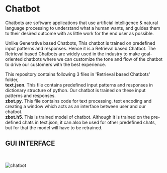 # Chatbot

Chatbots are software applications that use artificial intelligence & natural language processing to understand what a human wants, and guides them to their desired outcome with as little work for the end user as possible. 

Unlike Generative based Chatbots, This chatbot is trained on predefined input patterns and responses. Hence it is a Retrieval based Chatbot. The Retrieval based Chatbots are widely used in the industry to make goal-oriented chatbots where we can customize the tone and flow of the chatbot to drive our customers with the best experience.

This repository contains following 3 files in 'Retrieval based Chatbots' folder,<br/>
**text.json**. This file contains predefined input patterns and responses in dictionary structure of python. Our chatbot is trained on these input patterns and responses.<br/>
**zbot.py**. This file contains code for text processing, text encoding and creating a window which acts as an interface between user and our chatbot. <br/>
**zbot.h5**. This is trained model of chatbot. Although it is trained on the pre-defined chats in text.json, it can also be used for other predefined chats, but for that the model will have to be retrained.  

<h2>GUI INTERFACE</h2><br>

![chatbot](https://user-images.githubusercontent.com/82854685/140954852-cb6b00b5-9e8d-4260-96d0-438a607e8466.JPG)
